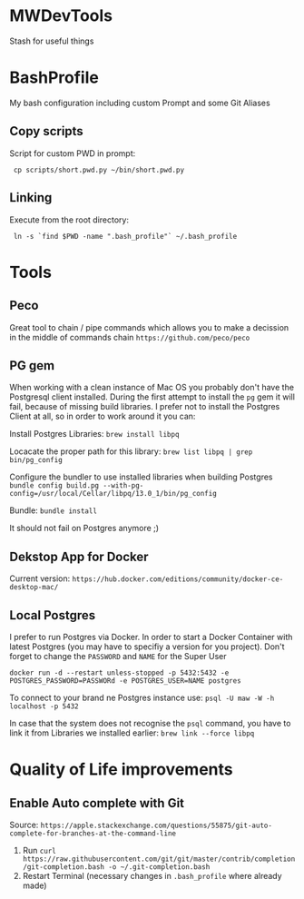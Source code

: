 # MWDevTools
Stash for useful things

# BashProfile
My bash configuration including custom Prompt and some Git Aliases

## Copy scripts

Script for custom PWD in prompt:
```
 cp scripts/short.pwd.py ~/bin/short.pwd.py
```

## Linking
Execute from the root directory:

```
 ln -s `find $PWD -name ".bash_profile"` ~/.bash_profile
```

# Tools

## Peco

Great tool to chain / pipe commands which allows you to make a decission in the middle of commands chain
`https://github.com/peco/peco`

## PG gem
When working with a clean instance of Mac OS you probably don't have the Postgresql client installed.
During the first attempt to install the `pg` gem it will fail, because of missing build libraries.
I prefer not to install the Postgres Client at all, so in order to work around it you can:

Install Postgres Libraries:
`brew install libpq`

Locacate the proper path for this library:
`brew list libpq | grep bin/pg_config`

Configure the bundler to use installed libraries when building Postgres
`bundle config build.pg --with-pg-config=/usr/local/Cellar/libpq/13.0_1/bin/pg_config`

Bundle:
`bundle install`

It should not fail on Postgres anymore ;)

## Dekstop App for Docker
Current version: `https://hub.docker.com/editions/community/docker-ce-desktop-mac/`

## Local Postgres
I prefer to run Postgres via Docker.
In order to start a Docker Container with latest Postgres (you may have to specifiy a version for you project).
Don't forget to change the `PASSWORD` and `NAME` for the Super User

`docker run -d --restart unless-stopped -p 5432:5432 -e POSTGRES_PASSWORD=PASSWORd -e POSTGRES_USER=NAME postgres`

To connect to your brand ne Postgres instance use:
`psql -U maw -W -h localhost -p 5432`

In case that the system does not recognise the `psql` command, you have to link it from Libraries we installed earlier:
`brew link --force libpq`

# Quality of Life improvements

## Enable Auto complete with Git

Source: `https://apple.stackexchange.com/questions/55875/git-auto-complete-for-branches-at-the-command-line`

1. Run `curl https://raw.githubusercontent.com/git/git/master/contrib/completion/git-completion.bash -o ~/.git-completion.bash`
2. Restart Terminal (necessary changes in `.bash_profile` where already made)
